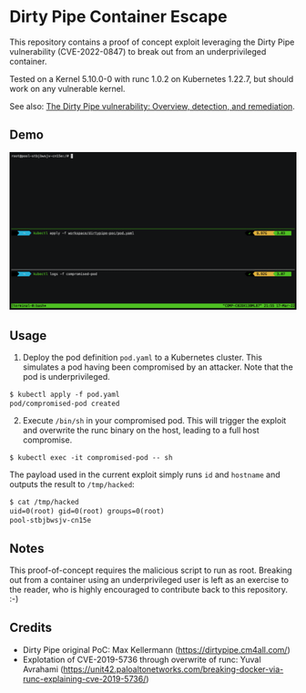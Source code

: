 # Dirty Pipe Container Escape

This repository contains a proof of concept exploit leveraging the Dirty Pipe vulnerability (CVE-2022-0847) to break out from an underprivileged container.

Tested on a Kernel 5.10.0-0 with runc 1.0.2 on Kubernetes 1.22.7, but should work on any vulnerable kernel.

See also: [The Dirty Pipe vulnerability: Overview, detection, and remediation](https://www.datadoghq.com/blog/dirty-pipe-vulnerability-overview-and-remediation/).

## Demo

<p align="center">
  <a href="https://github.com/DataDog/dirtypipe-container-breakout-poc/raw/main/demo.gif">
    <img src="./demo.gif" alt="Terminal recording" />
  </a>
</p>


## Usage

1. Deploy the pod definition `pod.yaml` to a Kubernetes cluster. This simulates a pod having been compromised by an attacker. Note that the pod is underprivileged.

```
$ kubectl apply -f pod.yaml
pod/compromised-pod created
```

2. Execute `/bin/sh` in your compromised pod. This will trigger the exploit and overwrite the runc binary on the host, leading to a full host compromise.

```
$ kubectl exec -it compromised-pod -- sh
```

The payload used in the current exploit simply runs `id` and `hostname` and outputs the result to `/tmp/hacked`:

```
$ cat /tmp/hacked
uid=0(root) gid=0(root) groups=0(root)
pool-stbjbwsjv-cn15e
```

## Notes

This proof-of-concept requires the malicious script to run as root. Breaking out from a container using an underprivileged user is left as an exercise to the reader, who is highly encouraged to contribute back to this repository. :-) 

## Credits

- Dirty Pipe original PoC: Max Kellermann (https://dirtypipe.cm4all.com/)
- Explotation of CVE-2019-5736 through overwrite of runc: Yuval Avrahami (https://unit42.paloaltonetworks.com/breaking-docker-via-runc-explaining-cve-2019-5736/)
